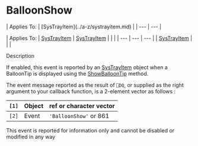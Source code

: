 




<h1 class="heading"><span class="name">BalloonShow</span></h1>
| Applies To: | [SysTrayItem](../a-z/systrayitem.md) |
| --- | ---  |

| Applies To: | [SysTrayItem](../a-z/systrayitem.md) | [SysTrayItem](../a-z/systrayitem.md) |  |  |
| --- | --- | ---  |
| [SysTrayItem](../a-z/systrayitem.md) |  |  |


Description


If enabled, this event is reported by an [SysTrayItem](../a-z/systrayitem.md) object when a BalloonTip is displayed using the [ShowBalloonTip](../a-z/showballoontip.md) method.


The event message reported as the result of `⎕DQ`, or supplied as the right argument to your callback function, is a 2-element vector as follows :

| `[1]` | Object | ref or character vector |
| --- | --- | ---  |
| `[2]` | Event | `'BalloonShow'` or 861 |


This event is reported for information only and cannot be disabled or modified in any way




